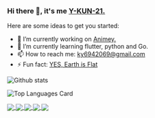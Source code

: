 ### Hi there 👋, it's me [Y-KUN-21.](https://y-kun-21.github.io/)

<!--
**Y-KUN-21/y-kun-21** is a ✨ _special_ ✨ repository because its `README.md` (this file) appears on your GitHub profile.-->

Here are some ideas to get you started:

- 🔭 I’m currently working on [Animey.](https://github.com/Y-KUN-21/animey)
- 🌱 I’m currently learning flutter, python and Go.
- 📫 How to reach me: ky6942069@gmail.com
- ⚡ Fun fact: [YES, Earth is Flat](https://i.kym-cdn.com/photos/images/original/001/383/084/c98.gif)


![Github stats](https://github-readme-stats.vercel.app/api?username=y-kun-21&hide=contribs,prs&theme=synthwave&show_icons=true&count_private=true)

![Top Languages Card](https://github-readme-stats.vercel.app/api/top-langs/?username=y-kun-21&theme=synthwave&layout=compact)


<a href="https://github.com/Y-KUN-21/animeflask">
  <img align="center" src="https://github-readme-stats.vercel.app/api/pin/?username=y-kun-21&repo=animeflask&theme=synthwave" />
</a>
<a href="https://github.com/Y-KUN-21/HireMeApp2">
  <img align="center" src="https://github-readme-stats.vercel.app/api/pin/?username=y-kun-21&repo=HireMeApp2&theme=synthwave" />
</a>
<a href="https://github.com/Y-KUN-21/Baajaar">
  <img align="center" src="https://github-readme-stats.vercel.app/api/pin/?username=y-kun-21&repo=Baajaar&theme=synthwave" />
</a>
<a href="https://github.com/Y-KUN-21/animey">
  <img align="center" src="https://github-readme-stats.vercel.app/api/pin/?username=y-kun-21&repo=animey&theme=synthwave" />
</a>
<a href="https://github.com/Y-KUN-21/golang_scrapper">
  <img align="center" src="https://github-readme-stats.vercel.app/api/pin/?username=y-kun-21&repo=golang_scrapper&theme=synthwave" />
</a>
